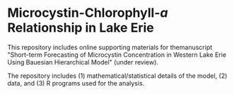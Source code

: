 # Microcystin-Chlorophyll-*_a_* Relationship in Lake Erie
This repository includes online supporting materials for themanuscript "Short-term Forecasting of Microcystin Concentration in Western Lake Erie Using Bauesian Hierarchical Model" (under review).

The repository includes (1) mathematical/statistical details of the model, (2) data, and (3) R programs used for the analysis.
